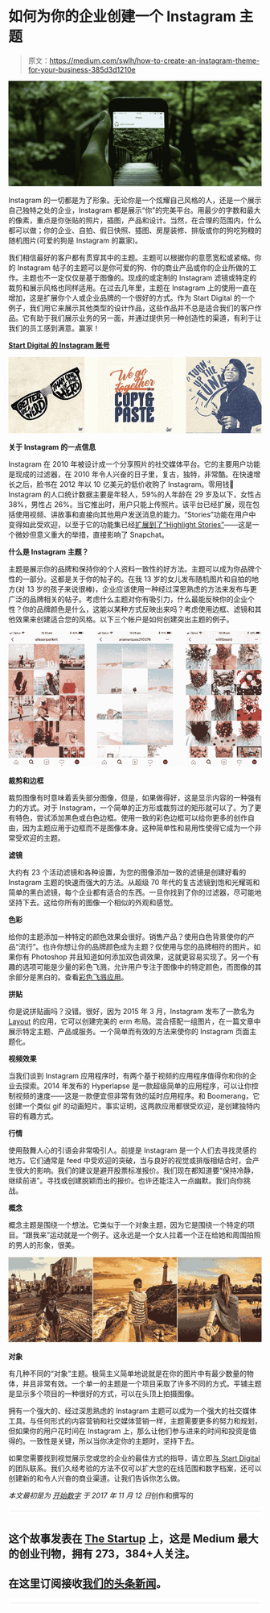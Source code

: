 # 如何为你的企业创建一个 Instagram 主题

> 原文：<https://medium.com/swlh/how-to-create-an-instagram-theme-for-your-business-385d3d1210e>

![](img/89f3c157e1fd64ce67e110e5ca3f3dff.png)

Instagram 的一切都是为了形象。无论你是一个炫耀自己风格的人，还是一个展示自己独特之处的企业，Instagram 都是展示“你”的完美平台。用最少的字数和最大的像素，重点是你张贴的照片，插图，产品和设计。当然，在合理的范围内，什么都可以做；你的企业、自拍、假日快照、插图、房屋装修、排版或你的狗吃狗粮的随机图片(可爱的狗是 Instagram 的赢家)。

我们相信最好的客户都有贯穿其中的主题。主题可以根据你的意愿宽松或紧缩。你的 Instagram 帖子的主题可以是你可爱的狗、你的商业产品或你的企业所做的工作。主题也不一定仅仅是基于图像的。现成的或定制的 Instagram 滤镜或特定的裁剪和展示风格也同样适用。在过去几年里，主题在 Instagram 上的使用一直在增加，这是扩展你个人或企业品牌的一个很好的方式。作为 Start Digital 的一个例子，我们用它来展示其他类型的设计作品，这些作品并不总是适合我们的客户作品。它有助于我们展示业务的另一面，并通过提供另一种创造性的渠道，有利于让我们的员工感到满意。赢家！

[**Start Digital 的 Instagram 账号**](https://www.instagram.com/start_digital/)

![](img/3c455285dc77fbc769c7bdd9871bd35c.png)

**关于 Instagram 的一点信息**

Instagram 在 2010 年被设计成一个分享照片的社交媒体平台。它的主要用户功能是现成的过滤器，在 2010 年令人兴奋的日子里，复古，独特，非常酷。在快速增长之后，脸书在 2012 年以 10 亿美元的低价收购了 Instagram。零用钱🙂Instagram 的人口统计数据主要是年轻人，59%的人年龄在 29 岁及以下，女性占 38%，男性占 26%。当它推出时，用户只能上传照片。该平台已经扩展，现在包括使用视频、讲故事和直接向其他用户发送消息的能力。“Stories”功能在用户中变得如此受欢迎，以至于它的功能集已经[扩展到了“Highlight Stories”](http://www.independent.co.uk/life-style/gadgets-and-tech/news/instagram-update-latest-how-to-use-stories-ios-app-store-android-google-play-a8093216.html)——这是一个微妙但意义重大的举措，直接影响了 Snapchat。

**什么是 Instagram 主题？**

主题是展示你的品牌和保持你的个人资料一致性的好方法。主题可以成为你品牌个性的一部分。这都是关于你的帖子的。在我 13 岁的女儿发布随机图片和自拍的地方(对 13 岁的孩子来说很棒)，企业应该使用一种经过深思熟虑的方法来发布与更广泛的品牌相关的帖子。考虑什么主题对你有吸引力，什么最能反映你的企业个性？你的品牌颜色是什么，这能以某种方式反映出来吗？考虑使用边框、滤镜和其他效果来创建适合您的风格。以下三个帐户是如何创建突出主题的例子。

![](img/b94782bcffa0300ba3e3583a838a03ca.png)

**裁剪和边框**

裁剪图像有时意味着丢失部分图像，但是，如果做得好，这是显示内容的一种强有力的方式。对于 Instagram，一个简单的正方形或裁剪过的矩形就可以了。为了更有特色，尝试添加黑色或白色边框。使用一致的彩色边框可以给你更多的创作自由，因为主题应用于边框而不是图像本身。这种简单性和易用性使得它成为一个非常受欢迎的主题。

**滤镜**

大约有 23 个活动滤镜和各种设置，为您的图像添加一致的滤镜是创建好看的 Instagram 主题的快速而强大的方法。从超级 70 年代的复古滤镜到饱和光耀斑和简单的黑白滤镜，每个企业都有适合的东西。一旦你找到了你的过滤器，尽可能地坚持下去。这给你所有的图像一个相似的外观和感觉。

**色彩**

给你的主题添加一种特定的颜色效果会很好。销售产品？使用白色背景使你的产品“流行”。也许你想让你的品牌颜色成为主题？仅使用与您的品牌相符的图片。如果你有 Photoshop 并且知道如何添加双色调效果，这就更容易实现了。另一个有趣的选项可能是少量的彩色飞溅，允许用户专注于图像中的特定颜色，而图像的其余部分是黑白的。查看[彩色飞溅应用](https://itunes.apple.com/au/app/color-splash/id304871603?mt=8)。

**拼贴**

你是说拼贴画吗？没错。很好，因为 2015 年 3 月，Instagram 发布了一款名为 [Layout](https://itunes.apple.com/au/app/layout-from-instagram/id967351793?mt=8) 的应用，它可以创建完美的 erm 布局。混合搭配一组图片，在一篇文章中展示特定主题、产品或服务。一个简单而有效的方法来使你的 Instagram 页面主题化。

**视频效果**

当我们谈到 Instagram 应用程序时，有两个基于视频的应用程序值得你和你的企业去探索。2014 年发布的 Hyperlapse 是一款超级简单的应用程序，可以让你控制视频的速度——这是一款便宜但非常有效的延时应用程序。和 Boomerang，它创建一个类似 gif 的动画短片。事实证明，这两款应用都很受欢迎，是创建独特内容的有趣方式。

**行情**

使用鼓舞人心的引语会非常吸引人。前提是 Instagram 是一个人们去寻找灵感的地方。它们通常是 feed 中受欢迎的突破，当与良好的视觉或排版相结合时，会产生很大的影响。我们的建议是避开股票标准报价。我们现在都知道要“保持冷静，继续前进”。寻找或创建脱颖而出的报价。也许还能注入一点幽默。我们向你挑战。

**概念**

概念主题是围绕一个想法。它类似于一个对象主题，因为它是围绕一个特定的项目。“跟我来”运动就是一个例子。这永远是一个女人拉着一个正在给她和周围拍照的男人的形象，很美。

![](img/dd363d2ab91661f518184e68e678ebdd.png)

**对象**

有几种不同的“对象”主题。极简主义简单地说就是在你的图片中有最少数量的物体，并且非常有效。一个单一的主题是一个项目采取了许多不同的方式。平铺主题是显示多个项目的一种很好的方式，可以在头顶上拍摄图像。

拥有一个强大的、经过深思熟虑的 Instagram 主题可以成为一个强大的社交媒体工具。与任何形式的内容营销和社交媒体营销一样，主题需要更多的努力和规划，但如果你的用户花时间在 Instagram 上，那么让他们参与进来的时间和投资是值得的。一致性是关键，所以当你决定你的主题时，坚持下去。

如果您需要找到视觉展示您或您的企业的最佳方式的指导，请立即[与 Start Digital](https://startdigital.com.au/contact-start/) 的团队联系。我们久经考验的方法不仅可以扩大您的在线范围和数字档案，还可以创建新的和令人兴奋的商业渠道。让我们告诉你怎么做。

*本文最初是为* [*开始数字*](https://startdigital.com.au) *于 2017 年 11 月 12 日*创作和撰写的

![](img/731acf26f5d44fdc58d99a6388fe935d.png)

## 这个故事发表在 [The Startup](https://medium.com/swlh) 上，这是 Medium 最大的创业刊物，拥有 273，384+人关注。

## 在这里订阅接收[我们的头条新闻](http://growthsupply.com/the-startup-newsletter/)。

![](img/731acf26f5d44fdc58d99a6388fe935d.png)